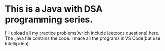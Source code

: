 # This is a Java with DSA programming series. 
I'll upload all my practice problems(which include leetcode questions) here.
The .java file contains the code.
I made all the programs in VS Code(but use Intellij idea).

